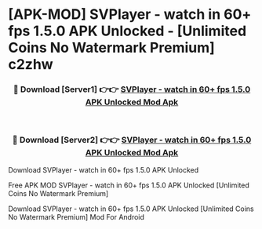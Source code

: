 # [APK-MOD] SVPlayer - watch in 60+ fps 1.5.0 APK Unlocked - [Unlimited Coins No Watermark Premium] c2zhw



<div align="center">
<h3>🔴 Download [Server1] 👉👉 <a href="https://momento.my/?title=SVPlayer_-_watch_in_60+_fps_1.5.0_APK_Unlocked">SVPlayer - watch in 60+ fps 1.5.0 APK Unlocked Mod Apk</a></h3><br>

<h3>🔴 Download [Server2] 👉👉 <a href="https://momento.my/?title=SVPlayer_-_watch_in_60+_fps_1.5.0_APK_Unlocked">SVPlayer - watch in 60+ fps 1.5.0 APK Unlocked Mod Apk</a></h3>
</div>



Download SVPlayer - watch in 60+ fps 1.5.0 APK Unlocked 

Free APK MOD SVPlayer - watch in 60+ fps 1.5.0 APK Unlocked [Unlimited Coins No Watermark Premium]

Download SVPlayer - watch in 60+ fps 1.5.0 APK Unlocked [Unlimited Coins No Watermark Premium] Mod For Android
